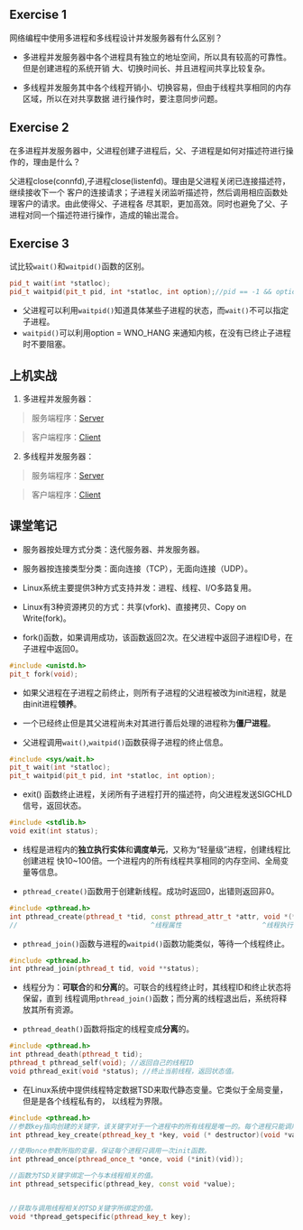 ## Exercise 1

网络编程中使用多进程和多线程设计并发服务器有什么区别？

- 多进程并发服务器中各个进程具有独立的地址空间，所以具有较高的可靠性。但是创建进程的系统开销
大、切换时间长、并且进程间共享比较复杂。

- 多线程并发服务其中各个线程开销小、切换容易，但由于线程共享相同的内存区域，所以在对共享数据
进行操作时，要注意同步问题。

## Exercise 2

在多进程并发服务器中，父进程创建子进程后，父、子进程是如何对描述符进行操作的，理由是什么？

父进程close(connfd),子进程close(listenfd)。理由是父进程关闭已连接描述符，继续接收下一个
客户的连接请求；子进程关闭监听描述符，然后调用相应函数处理客户的请求。由此使得父、子进程各
尽其职，更加高效。同时也避免了父、子进程对同一个描述符进行操作，造成的输出混合。

## Exercise 3

试比较`wait()`和`waitpid()`函数的区别。

```cpp
pid_t wait(int *statloc);
pid_t waitpid(pit_t pid, int *statloc, int option);//pid == -1 && option == 0 时与wait相同
```

- 父进程可以利用`waitpid()`知道具体某些子进程的状态，而`wait()`不可以指定子进程。
- `waitpid()`可以利用option = WNO_HANG 来通知内核，在没有已终止子进程时不要阻塞。

## 上机实战

1. 多进程并发服务器：

> 服务端程序：[Server](Multiprocessing_server.c)

> 客户端程序：[Client](Multiprocessing_client.c)

2. 多线程并发服务器：

> 服务端程序：[Server](Multithreading_server.c)

> 客户端程序：[Client](Multiprocessing_client.c)

## 课堂笔记

- 服务器按处理方式分类：迭代服务器、并发服务器。

- 服务器按连接类型分类：面向连接（TCP），无面向连接（UDP）。

- Linux系统主要提供3种方式支持并发：进程、线程、I/O多路复用。

- Linux有3种资源拷贝的方式：共享(vfork)、直接拷贝、Copy on Write(fork)。

- fork()函数，如果调用成功，该函数返回2次。在父进程中返回子进程ID号，在子进程中返回0。

```cpp
#include <unistd.h>
pit_t fork(void);
```

- 如果父进程在子进程之前终止，则所有子进程的父进程被改为init进程，就是由init进程**领养**。

- 一个已经终止但是其父进程尚未对其进行善后处理的进程称为**僵尸进程**。

- 父进程调用`wait()`,`waitpid()`函数获得子进程的终止信息。

```cpp
#include <sys/wait.h>
pit_t wait(int *statloc);
pit_t waitpid(pit_t pid, int *statloc, int option);
```

- exit() 函数终止进程，关闭所有子进程打开的描述符，向父进程发送SIGCHLD信号，返回状态。

```cpp
#include <stdlib.h>
void exit(int status);
```

- 线程是进程内的**独立执行实体**和**调度单元**，又称为“轻量级”进程，创建线程比创建进程
快10~100倍。一个进程内的所有线程共享相同的内存空间、全局变量等信息。

- `pthread_create()`函数用于创建新线程。成功时返回0，出错则返回非0。

```cpp
#include <pthread.h>
int pthread_create(pthread_t *tid, const pthread_attr_t *attr, void *(*func)(void *), void *arg);
//                                 ^线程属性                    ^线程执行的函数         ^向func()传递参数
```

- `pthread_join()`函数与进程的`waitpid()`函数功能类似，等待一个线程终止。

```cpp
#include <pthread.h>
int pthread_join(pthread_t tid, void **status);
```

- 线程分为：**可联合**的和**分离**的。可联合的线程终止时，其线程ID和终止状态将保留，直到
线程调用`pthread_join()`函数；而分离的线程退出后，系统将释放其所有资源。

- `pthread_death()`函数将指定的线程变成**分离**的。

```cpp
#include <pthread.h>
int pthread_death(pthread_t tid);
pthread_t pthread_self(void); //返回自己的线程ID
void pthread_exit(void *status); //终止当前线程，返回状态值。
```

- 在Linux系统中提供线程特定数据TSD来取代静态变量。它类似于全局变量，但是是各个线程私有的，
以线程为界限。

```cpp
#include <pthread.h>
//参数key指向创建的关键字，该关键字对于一个进程中的所有线程是唯一的。每个进程只能调用一次。
int pthread_key_create(pthread_key_t *key, void (* destructor)(void *value));

//使用once参数所指的变量，保证每个进程只调用一次init函数。
int pthread_once(pthread_once_t *once, void (*init)(vid));

//函数为TSD关键字绑定一个与本线程相关的值。
int pthread_setspecific(pthread_key, const void *value);


//获取与调用线程相关的TSD关键字所绑定的值。
void *thpread_getspecific(pthread_key_t key);
```
